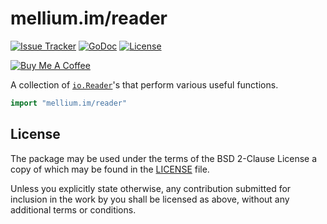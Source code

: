 # mellium.im/reader

[![Issue Tracker][badge]](https://github.com/mellium/xmpp/issues)
[![GoDoc](https://godoc.org/mellium.im/reader?status.svg)](https://pkg.go.dev/mellium.im/reader)
[![License](https://img.shields.io/badge/license-FreeBSD-blue.svg)](https://opensource.org/licenses/BSD-2-Clause)

[![Buy Me A Coffee](https://www.buymeacoffee.com/assets/img/custom_images/purple_img.png)](https://www.buymeacoffee.com/samwhited)

A collection of [`io.Reader`][ioreader]'s that perform various useful functions.

```go
import "mellium.im/reader"
```


## License

The package may be used under the terms of the BSD 2-Clause License a copy of
which may be found in the [LICENSE][LICENSE] file.

Unless you explicitly state otherwise, any contribution submitted for inclusion
in the work by you shall be licensed as above, without any additional terms or
conditions.


[badge]: https://img.shields.io/badge/style-mellium%2fxmpp-green.svg?longCache=true&style=popout-square&label=issues
[ioreader]: https://godoc.org/io#Reader
[LICENSE]: ./LICENSE

